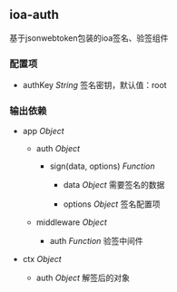 ## ioa-auth

基于jsonwebtoken包装的ioa签名、验签组件

<!-- 、用户级动态密钥、黑名单标记 -->

<!-- ### 动态签名

动态签名 -->


### 配置项

* authKey *String* 签名密钥，默认值：root


### 输出依赖

* app *Object* 

   * auth *Object* 

      * sign(data, options) *Function* 

         * data *Object* 需要签名的数据

         * options *Object* 签名配置项

   * middleware *Object* 

      * auth *Function* 验签中间件

* ctx *Object* 

   * auth *Object* 解签后的对象


